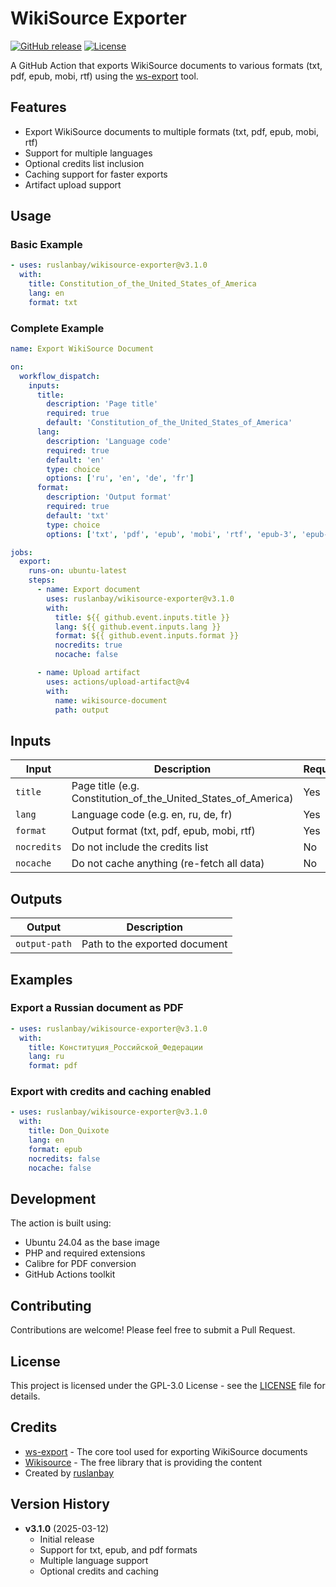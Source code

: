 # WikiSource Exporter

[![GitHub release](https://img.shields.io/github/v/release/ruslanbay/wikisource-exporter)](https://github.com/ruslanbay/wikisource-exporter/releases)
[![License](https://img.shields.io/github/license/ruslanbay/wikisource-exporter)](LICENSE)

A GitHub Action that exports WikiSource documents to various formats (txt, pdf, epub, mobi, rtf) using the [ws-export](https://github.com/wikimedia/ws-export) tool.

## Features

- Export WikiSource documents to multiple formats (txt, pdf, epub, mobi, rtf)
- Support for multiple languages
- Optional credits list inclusion
- Caching support for faster exports
- Artifact upload support

## Usage

### Basic Example

```yaml
- uses: ruslanbay/wikisource-exporter@v3.1.0
  with:
    title: Constitution_of_the_United_States_of_America
    lang: en
    format: txt
```

### Complete Example

```yaml
name: Export WikiSource Document

on:
  workflow_dispatch:
    inputs:
      title:
        description: 'Page title'
        required: true
        default: 'Constitution_of_the_United_States_of_America'
      lang:
        description: 'Language code'
        required: true
        default: 'en'
        type: choice
        options: ['ru', 'en', 'de', 'fr']
      format:
        description: 'Output format'
        required: true
        default: 'txt'
        type: choice
        options: ['txt', 'pdf', 'epub', 'mobi', 'rtf', 'epub-3', 'epub-2', 'htmlz', 'pdf-a4', 'pdf-a5', 'pdf-a6', 'pdf-letter']

jobs:
  export:
    runs-on: ubuntu-latest
    steps:
      - name: Export document
        uses: ruslanbay/wikisource-exporter@v3.1.0
        with:
          title: ${{ github.event.inputs.title }}
          lang: ${{ github.event.inputs.lang }}
          format: ${{ github.event.inputs.format }}
          nocredits: true
          nocache: false

      - name: Upload artifact
        uses: actions/upload-artifact@v4
        with:
          name: wikisource-document
          path: output
```

## Inputs

| Input | Description | Required | Default |
|-------|-------------|----------|---------|
| `title` | Page title (e.g. Constitution_of_the_United_States_of_America) | Yes | - |
| `lang` | Language code (e.g. en, ru, de, fr) | Yes | en |
| `format` | Output format (txt, pdf, epub, mobi, rtf) | Yes | txt |
| `nocredits` | Do not include the credits list | No | true |
| `nocache` | Do not cache anything (re-fetch all data) | No | false |

## Outputs

| Output | Description |
|--------|-------------|
| `output-path` | Path to the exported document |

## Examples

### Export a Russian document as PDF

```yaml
- uses: ruslanbay/wikisource-exporter@v3.1.0
  with:
    title: Конституция_Российской_Федерации
    lang: ru
    format: pdf
```

### Export with credits and caching enabled

```yaml
- uses: ruslanbay/wikisource-exporter@v3.1.0
  with:
    title: Don_Quixote
    lang: en
    format: epub
    nocredits: false
    nocache: false
```

## Development

The action is built using:
- Ubuntu 24.04 as the base image
- PHP and required extensions
- Calibre for PDF conversion
- GitHub Actions toolkit

## Contributing

Contributions are welcome! Please feel free to submit a Pull Request.

## License

This project is licensed under the GPL-3.0 License - see the [LICENSE](LICENSE) file for details.

## Credits

- [ws-export](https://github.com/wikimedia/ws-export) - The core tool used for exporting WikiSource documents
- [Wikisource](https://wikisource.org/) - The free library that is providing the content
- Created by [ruslanbay](https://github.com/ruslanbay)

## Version History

- **v3.1.0** (2025-03-12)
  - Initial release
  - Support for txt, epub, and pdf formats
  - Multiple language support
  - Optional credits and caching
